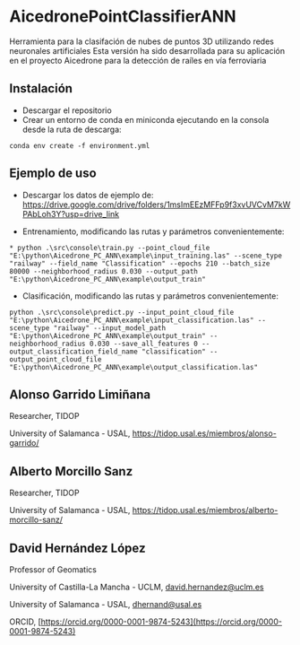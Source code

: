 # AicedronePointClassifierANN
Herramienta para la clasifación de nubes de puntos 3D utilizando redes neuronales artificiales
Esta versión ha sido desarrollada para su aplicación en el proyecto Aicedrone para la detección de raíles en vía ferroviaria

## Instalación
* Descargar el repositorio
* Crear un entorno de conda en miniconda ejecutando en la consola desde la ruta de descarga:

```
conda env create -f environment.yml
```

## Ejemplo de uso
* Descargar los datos de ejemplo de: https://drive.google.com/drive/folders/1msImEEzMFFp9f3xvUVCvM7kWPAbLoh3Y?usp=drive_link

* Entrenamiento, modificando las rutas y parámetros convenientemente:
```
* python .\src\console\train.py --point_cloud_file "E:\python\Aicedrone_PC_ANN\example\input_training.las" --scene_type "railway" --field_name "Classification" --epochs 210 --batch_size 80000 --neighborhood_radius 0.030 --output_path "E:\python\Aicedrone_PC_ANN\example\output_train" 
```
* Clasificación, modificando las rutas y parámetros convenientemente:
```
python .\src\console\predict.py --input_point_cloud_file "E:\python\Aicedrone_PC_ANN\example\input_classification.las" --scene_type "railway" --input_model_path "E:\python\Aicedrone_PC_ANN\example\output_train" --neighborhood_radius 0.030 --save_all_features 0 --output_classification_field_name "classification" --output_point_cloud_file "E:\python\Aicedrone_PC_ANN\example\output_classification.las" 
```

## **Alonso Garrido Limiñana**

Researcher, TIDOP

University of Salamanca - USAL, 
https://tidop.usal.es/miembros/alonso-garrido/

## **Alberto Morcillo Sanz**

Researcher, TIDOP

University of Salamanca - USAL, 
https://tidop.usal.es/miembros/alberto-morcillo-sanz/

## **David Hernández López**

Professor of Geomatics

University of Castilla-La Mancha - UCLM, 
david.hernandez@uclm.es

University of Salamanca - USAL, 
dhernand@usal.es

ORCID, [https://orcid.org/0000-0001-9874-5243](https://orcid.org/0000-0001-9874-5243)

